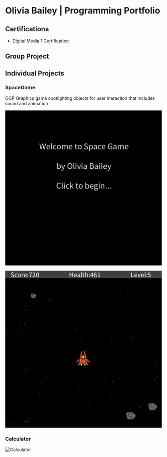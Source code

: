 # Olivia Bailey | Programming Portfolio

## Certifications
* Digital Media 1 Certification

## Group Project

## Individual Projects

### SpaceGame
OOP Graphics game spotlighting objects for user ineraction that includes sound and animation

![Spacegame Menu](https://github.com/OliviaBail/programming1/blob/main/images/SpacegameM.png?raw=true)

![Spacegame Gameplay](https://github.com/OliviaBail/programming1/blob/main/images/SpacegameG.png?raw=true)

### Calculator
![Calculator]()

